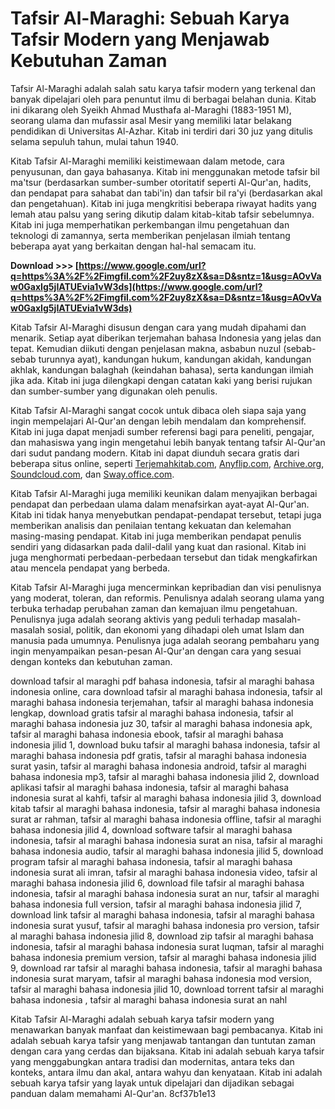 # Tafsir Al-Maraghi: Sebuah Karya Tafsir Modern yang Menjawab Kebutuhan Zaman
 
Tafsir Al-Maraghi adalah salah satu karya tafsir modern yang terkenal dan banyak dipelajari oleh para penuntut ilmu di berbagai belahan dunia. Kitab ini dikarang oleh Syeikh Ahmad Musthafa al-Maraghi (1883-1951 M), seorang ulama dan mufassir asal Mesir yang memiliki latar belakang pendidikan di Universitas Al-Azhar. Kitab ini terdiri dari 30 juz yang ditulis selama sepuluh tahun, mulai tahun 1940.
 
Kitab Tafsir Al-Maraghi memiliki keistimewaan dalam metode, cara penyusunan, dan gaya bahasanya. Kitab ini menggunakan metode tafsir bil ma'tsur (berdasarkan sumber-sumber otoritatif seperti Al-Qur'an, hadits, dan pendapat para sahabat dan tabi'in) dan tafsir bil ra'yi (berdasarkan akal dan pengetahuan). Kitab ini juga mengkritisi beberapa riwayat hadits yang lemah atau palsu yang sering dikutip dalam kitab-kitab tafsir sebelumnya. Kitab ini juga memperhatikan perkembangan ilmu pengetahuan dan teknologi di zamannya, serta memberikan penjelasan ilmiah tentang beberapa ayat yang berkaitan dengan hal-hal semacam itu.
 
**Download >>> [https://www.google.com/url?q=https%3A%2F%2Fimgfil.com%2F2uy8zX&sa=D&sntz=1&usg=AOvVaw0GaxIg5jIATUEvia1vW3ds](https://www.google.com/url?q=https%3A%2F%2Fimgfil.com%2F2uy8zX&sa=D&sntz=1&usg=AOvVaw0GaxIg5jIATUEvia1vW3ds)**


 
Kitab Tafsir Al-Maraghi disusun dengan cara yang mudah dipahami dan menarik. Setiap ayat diberikan terjemahan bahasa Indonesia yang jelas dan tepat. Kemudian diikuti dengan penjelasan makna, asbabun nuzul (sebab-sebab turunnya ayat), kandungan hukum, kandungan akidah, kandungan akhlak, kandungan balaghah (keindahan bahasa), serta kandungan ilmiah jika ada. Kitab ini juga dilengkapi dengan catatan kaki yang berisi rujukan dan sumber-sumber yang digunakan oleh penulis.
 
Kitab Tafsir Al-Maraghi sangat cocok untuk dibaca oleh siapa saja yang ingin mempelajari Al-Qur'an dengan lebih mendalam dan komprehensif. Kitab ini juga dapat menjadi sumber referensi bagi para peneliti, pengajar, dan mahasiswa yang ingin mengetahui lebih banyak tentang tafsir Al-Qur'an dari sudut pandang modern. Kitab ini dapat diunduh secara gratis dari beberapa situs online, seperti [Terjemahkitab.com](https://terjemahkitab.com/terjemah-tafsir-al-maraghi/), [Anyflip.com](https://anyflip.com/updbr/edvr/basic), [Archive.org](https://archive.org/details/tafseer_mraghi), [Soundcloud.com](https://soundcloud.com/conletricbe/tafsir-al-maraghi-bahasa-indonesia-download-exclusive), dan [Sway.office.com](https://sway.office.com/6yO0c5lIa9jn4E36).
  
Kitab Tafsir Al-Maraghi juga memiliki keunikan dalam menyajikan berbagai pendapat dan perbedaan ulama dalam menafsirkan ayat-ayat Al-Qur'an. Kitab ini tidak hanya menyebutkan pendapat-pendapat tersebut, tetapi juga memberikan analisis dan penilaian tentang kekuatan dan kelemahan masing-masing pendapat. Kitab ini juga memberikan pendapat penulis sendiri yang didasarkan pada dalil-dalil yang kuat dan rasional. Kitab ini juga menghormati perbedaan-perbedaan tersebut dan tidak mengkafirkan atau mencela pendapat yang berbeda.
 
Kitab Tafsir Al-Maraghi juga mencerminkan kepribadian dan visi penulisnya yang moderat, toleran, dan reformis. Penulisnya adalah seorang ulama yang terbuka terhadap perubahan zaman dan kemajuan ilmu pengetahuan. Penulisnya juga adalah seorang aktivis yang peduli terhadap masalah-masalah sosial, politik, dan ekonomi yang dihadapi oleh umat Islam dan manusia pada umumnya. Penulisnya juga adalah seorang pembaharu yang ingin menyampaikan pesan-pesan Al-Qur'an dengan cara yang sesuai dengan konteks dan kebutuhan zaman.
 
download tafsir al maraghi pdf bahasa indonesia,  tafsir al maraghi bahasa indonesia online,  cara download tafsir al maraghi bahasa indonesia,  tafsir al maraghi bahasa indonesia terjemahan,  tafsir al maraghi bahasa indonesia lengkap,  download gratis tafsir al maraghi bahasa indonesia,  tafsir al maraghi bahasa indonesia juz 30,  tafsir al maraghi bahasa indonesia apk,  tafsir al maraghi bahasa indonesia ebook,  tafsir al maraghi bahasa indonesia jilid 1,  download buku tafsir al maraghi bahasa indonesia,  tafsir al maraghi bahasa indonesia pdf gratis,  tafsir al maraghi bahasa indonesia surat yasin,  tafsir al maraghi bahasa indonesia android,  tafsir al maraghi bahasa indonesia mp3,  tafsir al maraghi bahasa indonesia jilid 2,  download aplikasi tafsir al maraghi bahasa indonesia,  tafsir al maraghi bahasa indonesia surat al kahfi,  tafsir al maraghi bahasa indonesia jilid 3,  download kitab tafsir al maraghi bahasa indonesia,  tafsir al maraghi bahasa indonesia surat ar rahman,  tafsir al maraghi bahasa indonesia offline,  tafsir al maraghi bahasa indonesia jilid 4,  download software tafsir al maraghi bahasa indonesia,  tafsir al maraghi bahasa indonesia surat an nisa,  tafsir al maraghi bahasa indonesia audio,  tafsir al maraghi bahasa indonesia jilid 5,  download program tafsir al maraghi bahasa indonesia,  tafsir al maraghi bahasa indonesia surat ali imran,  tafsir al maraghi bahasa indonesia video,  tafsir al maraghi bahasa indonesia jilid 6,  download file tafsir al maraghi bahasa indonesia,  tafsir al maraghi bahasa indonesia surat an nur,  tafsir al maraghi bahasa indonesia full version,  tafsir al maraghi bahasa indonesia jilid 7,  download link tafsir al maraghi bahasa indonesia,  tafsir al maraghi bahasa indonesia surat yusuf,  tafsir al maraghi bahasa indonesia pro version,  tafsir al maraghi bahasa indonesia jilid 8,  download zip tafsir al maraghi bahasa indonesia,  tafsir al maraghi bahasa indonesia surat luqman,  tafsir al maraghi bahasa indonesia premium version,  tafsir al maraghi bahasa indonesia jilid 9,  download rar tafsir al maraghi bahasa indonesia,  tafsir al maraghi bahasa indonesia surat maryam,  tafsir al maraghi bahasa indonesia mod version,  tafsir al maraghi bahasa indonesia jilid 10,  download torrent tafsir al maraghi bahasa indonesia ,  tafsir al maraghi bahasa indonesia surat an nahl
 
Kitab Tafsir Al-Maraghi adalah sebuah karya tafsir modern yang menawarkan banyak manfaat dan keistimewaan bagi pembacanya. Kitab ini adalah sebuah karya tafsir yang menjawab tantangan dan tuntutan zaman dengan cara yang cerdas dan bijaksana. Kitab ini adalah sebuah karya tafsir yang menggabungkan antara tradisi dan modernitas, antara teks dan konteks, antara ilmu dan akal, antara wahyu dan kenyataan. Kitab ini adalah sebuah karya tafsir yang layak untuk dipelajari dan dijadikan sebagai panduan dalam memahami Al-Qur'an.
 8cf37b1e13
 
